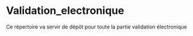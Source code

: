 # Validation_electronique
Ce répertoire va servir de dépôt pour toute la partie validation électronique
